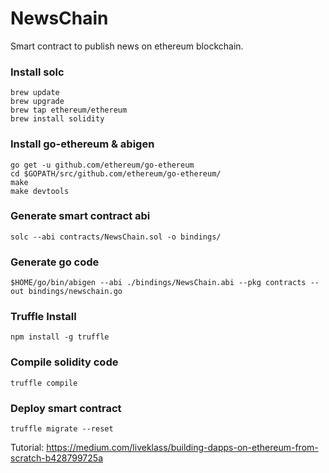 # NewsChain

Smart contract to publish news on ethereum blockchain.

### Install solc

```
brew update
brew upgrade
brew tap ethereum/ethereum
brew install solidity
```

### Install go-ethereum & abigen

```
go get -u github.com/ethereum/go-ethereum
cd $GOPATH/src/github.com/ethereum/go-ethereum/
make
make devtools
```

### Generate smart contract abi

```
solc --abi contracts/NewsChain.sol -o bindings/
```

### Generate go code

```
$HOME/go/bin/abigen --abi ./bindings/NewsChain.abi --pkg contracts --out bindings/newschain.go
```

### Truffle Install

```
npm install -g truffle
```

### Compile solidity code

```
truffle compile
```

### Deploy smart contract

```
truffle migrate --reset
```

Tutorial: https://medium.com/liveklass/building-dapps-on-ethereum-from-scratch-b428799725a
